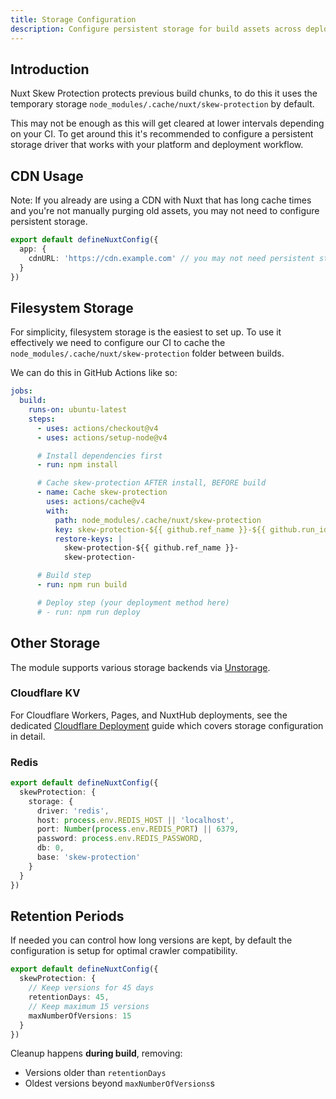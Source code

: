 ```yaml
---
title: Storage Configuration
description: Configure persistent storage for build assets across deployments.
---
```


## Introduction

Nuxt Skew Protection protects previous build chunks, to do this it uses the temporary storage `node_modules/.cache/nuxt/skew-protection` by default.

This may not be enough as this will get cleared at lower intervals depending on your CI. To get around
this it's recommended to configure a persistent storage driver that works with your platform and deployment workflow.

## CDN Usage

Note: If you already are using a CDN with Nuxt that has long cache times and you're not manually purging old assets, you may not need to configure persistent storage.

```ts
export default defineNuxtConfig({
  app: {
    cdnURL: 'https://cdn.example.com' // you may not need persistent storage
  }
})
```

## Filesystem Storage

For simplicity, filesystem storage is the easiest to set up. To use it effectively we need to configure our CI
to cache the `node_modules/.cache/nuxt/skew-protection` folder between builds.

We can do this in GitHub Actions like so:

```yaml [your-github-workflow.yml]
jobs:
  build:
    runs-on: ubuntu-latest
    steps:
      - uses: actions/checkout@v4
      - uses: actions/setup-node@v4

      # Install dependencies first
      - run: npm install

      # Cache skew-protection AFTER install, BEFORE build
      - name: Cache skew-protection
        uses: actions/cache@v4
        with:
          path: node_modules/.cache/nuxt/skew-protection
          key: skew-protection-${{ github.ref_name }}-${{ github.run_id }}
          restore-keys: |
            skew-protection-${{ github.ref_name }}-
            skew-protection-

      # Build step
      - run: npm run build

      # Deploy step (your deployment method here)
      # - run: npm run deploy
```

## Other Storage

The module supports various storage backends via [Unstorage](https://unstorage.dev/).

### Cloudflare KV

For Cloudflare Workers, Pages, and NuxtHub deployments, see the dedicated [Cloudflare Deployment](/docs/skew-protection/guides/cloudflare) guide which covers storage configuration in detail.

### Redis

```ts [nuxt.config.ts]
export default defineNuxtConfig({
  skewProtection: {
    storage: {
      driver: 'redis',
      host: process.env.REDIS_HOST || 'localhost',
      port: Number(process.env.REDIS_PORT) || 6379,
      password: process.env.REDIS_PASSWORD,
      db: 0,
      base: 'skew-protection'
    }
  }
})
```

## Retention Periods

If needed you can control how long versions are kept, by default the configuration is setup for optimal crawler compatibility.

```ts [nuxt.config.ts]
export default defineNuxtConfig({
  skewProtection: {
    // Keep versions for 45 days
    retentionDays: 45,
    // Keep maximum 15 versions
    maxNumberOfVersions: 15
  }
})
```

Cleanup happens **during build**, removing:

- Versions older than `retentionDays`
- Oldest versions beyond `maxNumberOfVersions`s
